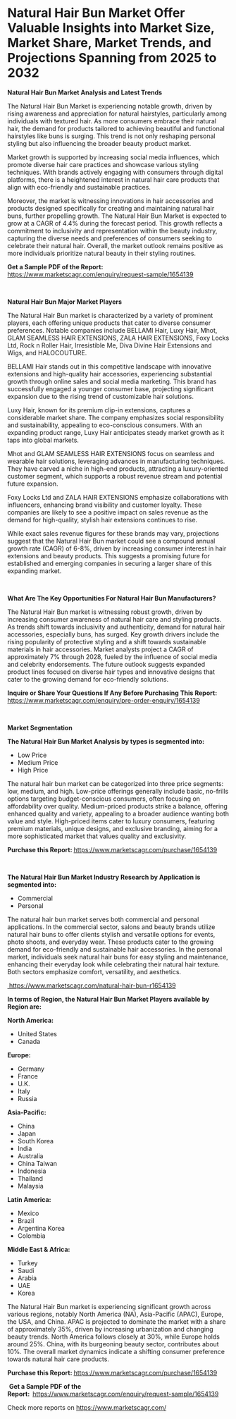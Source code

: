 <p><h1>Natural Hair Bun Market Offer Valuable Insights into Market Size, Market Share, Market Trends, and Projections Spanning from 2025 to 2032</h1></p><p><strong>Natural Hair Bun Market Analysis and Latest Trends</strong></p>
<p><p>The Natural Hair Bun Market is experiencing notable growth, driven by rising awareness and appreciation for natural hairstyles, particularly among individuals with textured hair. As more consumers embrace their natural hair, the demand for products tailored to achieving beautiful and functional hairstyles like buns is surging. This trend is not only reshaping personal styling but also influencing the broader beauty product market.</p><p>Market growth is supported by increasing social media influences, which promote diverse hair care practices and showcase various styling techniques. With brands actively engaging with consumers through digital platforms, there is a heightened interest in natural hair care products that align with eco-friendly and sustainable practices.</p><p>Moreover, the market is witnessing innovations in hair accessories and products designed specifically for creating and maintaining natural hair buns, further propelling growth. The Natural Hair Bun Market is expected to grow at a CAGR of 4.4% during the forecast period. This growth reflects a commitment to inclusivity and representation within the beauty industry, capturing the diverse needs and preferences of consumers seeking to celebrate their natural hair. Overall, the market outlook remains positive as more individuals prioritize natural beauty in their styling routines.</p></p>
<p><strong>Get a Sample PDF of the Report:&nbsp;</strong> <a href="https://www.marketscagr.com/enquiry/request-sample/1654139?utm_campaign=2113&utm_medium=2&utm_source=Github&utm_content=ia&utm_term=08022025&utm_id=natural-hair-bun">https://www.marketscagr.com/enquiry/request-sample/1654139</a></p>
<p>&nbsp;</p>
<p><strong>Natural Hair Bun Major Market Players</strong></p>
<p><p>The Natural Hair Bun market is characterized by a variety of prominent players, each offering unique products that cater to diverse consumer preferences. Notable companies include BELLAMI Hair, Luxy Hair, Mhot, GLAM SEAMLESS HAIR EXTENSIONS, ZALA HAIR EXTENSIONS, Foxy Locks Ltd, Rock n Roller Hair, Irresistible Me, Diva Divine Hair Extensions and Wigs, and HALOCOUTURE.</p><p>BELLAMI Hair stands out in this competitive landscape with innovative extensions and high-quality hair accessories, experiencing substantial growth through online sales and social media marketing. This brand has successfully engaged a younger consumer base, projecting significant expansion due to the rising trend of customizable hair solutions.</p><p>Luxy Hair, known for its premium clip-in extensions, captures a considerable market share. The company emphasizes social responsibility and sustainability, appealing to eco-conscious consumers. With an expanding product range, Luxy Hair anticipates steady market growth as it taps into global markets.</p><p>Mhot and GLAM SEAMLESS HAIR EXTENSIONS focus on seamless and wearable hair solutions, leveraging advances in manufacturing techniques. They have carved a niche in high-end products, attracting a luxury-oriented customer segment, which supports a robust revenue stream and potential future expansion.</p><p>Foxy Locks Ltd and ZALA HAIR EXTENSIONS emphasize collaborations with influencers, enhancing brand visibility and customer loyalty. These companies are likely to see a positive impact on sales revenue as the demand for high-quality, stylish hair extensions continues to rise.</p><p>While exact sales revenue figures for these brands may vary, projections suggest that the Natural Hair Bun market could see a compound annual growth rate (CAGR) of 6-8%, driven by increasing consumer interest in hair extensions and beauty products. This suggests a promising future for established and emerging companies in securing a larger share of this expanding market.</p></p>
<p>&nbsp;</p>
<p><strong>What Are The Key Opportunities For Natural Hair Bun Manufacturers?</strong></p>
<p><p>The Natural Hair Bun market is witnessing robust growth, driven by increasing consumer awareness of natural hair care and styling products. As trends shift towards inclusivity and authenticity, demand for natural hair accessories, especially buns, has surged. Key growth drivers include the rising popularity of protective styling and a shift towards sustainable materials in hair accessories. Market analysts project a CAGR of approximately 7% through 2028, fueled by the influence of social media and celebrity endorsements. The future outlook suggests expanded product lines focused on diverse hair types and innovative designs that cater to the growing demand for eco-friendly solutions.</p></p>
<p><strong>Inquire or Share Your Questions If Any Before Purchasing This Report:</strong> <a href="https://www.marketscagr.com/enquiry/pre-order-enquiry/1654139?utm_campaign=2113&utm_medium=2&utm_source=Github&utm_content=ia&utm_term=08022025&utm_id=natural-hair-bun">https://www.marketscagr.com/enquiry/pre-order-enquiry/1654139</a></p>
<p>&nbsp;</p>
<p><strong>Market Segmentation</strong></p>
<p><strong>The Natural Hair Bun Market Analysis by types is segmented into:</strong></p>
<p><ul><li>Low Price</li><li>Medium Price</li><li>High Price</li></ul></p>
<p><p>The natural hair bun market can be categorized into three price segments: low, medium, and high. Low-price offerings generally include basic, no-frills options targeting budget-conscious consumers, often focusing on affordability over quality. Medium-priced products strike a balance, offering enhanced quality and variety, appealing to a broader audience wanting both value and style. High-priced items cater to luxury consumers, featuring premium materials, unique designs, and exclusive branding, aiming for a more sophisticated market that values quality and exclusivity.</p></p>
<p><strong>Purchase this Report:&nbsp;</strong><a href="https://www.marketscagr.com/purchase/1654139?utm_campaign=2113&utm_medium=2&utm_source=Github&utm_content=ia&utm_term=08022025&utm_id=natural-hair-bun">https://www.marketscagr.com/purchase/1654139</a></p>
<p>&nbsp;</p>
<p><strong>The Natural Hair Bun Market Industry Research by Application is segmented into:</strong></p>
<p><ul><li>Commercial</li><li>Personal</li></ul></p>
<p><p>The natural hair bun market serves both commercial and personal applications. In the commercial sector, salons and beauty brands utilize natural hair buns to offer clients stylish and versatile options for events, photo shoots, and everyday wear. These products cater to the growing demand for eco-friendly and sustainable hair accessories. In the personal market, individuals seek natural hair buns for easy styling and maintenance, enhancing their everyday look while celebrating their natural hair texture. Both sectors emphasize comfort, versatility, and aesthetics.</p></p>
<p><a href="https://www.marketscagr.com/natural-hair-bun-r1654139?utm_campaign=2113&utm_medium=2&utm_source=Github&utm_content=ia&utm_term=08022025&utm_id=natural-hair-bun">&nbsp;https://www.marketscagr.com/natural-hair-bun-r1654139</a></p>
<p><strong>In terms of Region, the Natural Hair Bun Market Players available by Region are:</strong></p>
<p>
    <p> <strong> North America: </strong>
        <ul>
            <li>United States</li>
            <li>Canada</li>
        </ul>
        </p> 
    <p> <strong> Europe: </strong>
        <ul>
            <li>Germany</li>
            <li>France</li>
            <li>U.K.</li>
            <li>Italy</li>
            <li>Russia</li>
        </ul>
        </p> 
    <p> <strong> Asia-Pacific: </strong>
        <ul>
            <li>China</li>
            <li>Japan</li>
            <li>South Korea</li>
            <li>India</li>
            <li>Australia</li>
            <li>China Taiwan</li>
            <li>Indonesia</li>
            <li>Thailand</li>
            <li>Malaysia</li>
        </ul>
        </p> 
    <p> <strong> Latin America: </strong>
        <ul>
            <li>Mexico</li>
            <li>Brazil</li>
            <li>Argentina Korea</li>
            <li>Colombia</li>
        </ul>
        </p> 
    <p> <strong> Middle East & Africa: </strong>
        <ul>
            <li>Turkey</li>
            <li>Saudi</li>
            <li>Arabia</li>
            <li>UAE</li>
            <li>Korea</li>
        </ul>
    </p>
    </p>
<p><p>The Natural Hair Bun market is experiencing significant growth across various regions, notably North America (NA), Asia-Pacific (APAC), Europe, the USA, and China. APAC is projected to dominate the market with a share of approximately 35%, driven by increasing urbanization and changing beauty trends. North America follows closely at 30%, while Europe holds around 25%. China, with its burgeoning beauty sector, contributes about 10%. The overall market dynamics indicate a shifting consumer preference towards natural hair care products.</p></p>
<p><strong>Purchase this Report: </strong><a href="https://www.marketscagr.com/purchase/1654139?utm_campaign=2113&utm_medium=2&utm_source=Github&utm_content=ia&utm_term=08022025&utm_id=natural-hair-bun">https://www.marketscagr.com/purchase/1654139</a></p>
<p>&nbsp;<strong>Get a Sample PDF of the Report:&nbsp;&nbsp;</strong><a href="https://www.marketscagr.com/enquiry/request-sample/1654139?utm_campaign=2113&utm_medium=2&utm_source=Github&utm_content=ia&utm_term=08022025&utm_id=natural-hair-bun">https://www.marketscagr.com/enquiry/request-sample/1654139</a></p>
<p><strong></strong></p>
<p>Check more reports on <a href="https://www.marketscagr.com/?utm_campaign=2113&utm_medium=2&utm_source=Github&utm_content=ia&utm_term=08022025&utm_id=natural-hair-bun">https://www.marketscagr.com/</a></p>